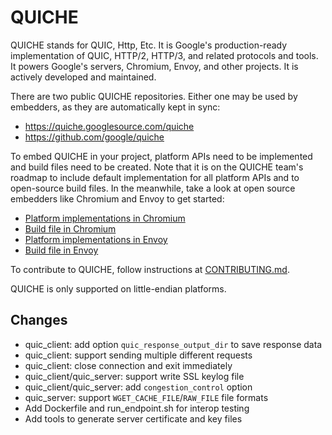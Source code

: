 # QUICHE

QUICHE stands for QUIC, Http, Etc. It is Google's production-ready
implementation of QUIC, HTTP/2, HTTP/3, and related protocols and tools. It
powers Google's servers, Chromium, Envoy, and other projects. It is actively
developed and maintained.

There are two public QUICHE repositories. Either one may be used by embedders,
as they are automatically kept in sync:

*   https://quiche.googlesource.com/quiche
*   https://github.com/google/quiche

To embed QUICHE in your project, platform APIs need to be implemented and build
files need to be created. Note that it is on the QUICHE team's roadmap to
include default implementation for all platform APIs and to open-source build
files. In the meanwhile, take a look at open source embedders like Chromium and
Envoy to get started:

*   [Platform implementations in Chromium](https://source.chromium.org/chromium/chromium/src/+/main:net/third_party/quiche/overrides/quiche_platform_impl/)
*   [Build file in Chromium](https://source.chromium.org/chromium/chromium/src/+/main:net/third_party/quiche/BUILD.gn)
*   [Platform implementations in Envoy](https://github.com/envoyproxy/envoy/tree/master/source/common/quic/platform)
*   [Build file in Envoy](https://github.com/envoyproxy/envoy/blob/main/bazel/external/quiche.BUILD)

To contribute to QUICHE, follow instructions at
[CONTRIBUTING.md](CONTRIBUTING.md).

QUICHE is only supported on little-endian platforms.

## Changes
- quic_client: add option `quic_response_output_dir` to save response data
- quic_client: support sending multiple different requests
- quic_client: close connection and exit immediately
- quic_client/quic_server: support write SSL keylog file
- quic_client/quic_server: add `congestion_control` option
- quic_server: support `WGET_CACHE_FILE`/`RAW_FILE` file formats
- Add Dockerfile and run_endpoint.sh for interop testing
- Add tools to generate server certificate and key files
